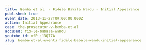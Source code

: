 ```yaml
---
title: Bemba et al. - Fidèle Babala Wandu - Initial Appearance
published: true
event_date: 2013-11-27T00:00:00.000Z
action: Initial Appearance
case: the-prosecutor-v-bemba-et-al
accused: fid-le-babala-wandu
youtube_id: xfP_il3Q77A
slug: bemba-et-al-events-fidèle-babala-wandu-initial-appearance
---
```



